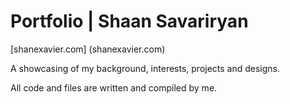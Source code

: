 # Portfolio | Shaan Savariryan

[shanexavier.com] (shanexavier.com)

A showcasing of my background, interests, projects and designs.

All code and files are written and compiled by me.
